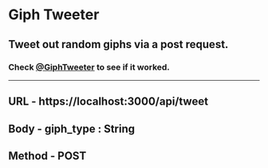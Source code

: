 # Giph Tweeter

## Tweet out random giphs via a post request.

### Check [@GiphTweeter](https://www.twitter.com/giphtweeter) to see if it worked.

***
## URL - https://localhost:3000/api/tweet

## Body - giph_type : String

## Method - POST

